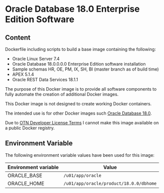 # Oracle Database 18.0 Enterprise Edition Software

## Content

Dockerfile including scripts to build a base image containing the following:

* Oracle Linux Server 7.4
* Oracle Database 18.0.0.0.0 Enterprise Edition software installation
* Sample schemas HR, OE, PM, IX, SH, BI (master branch as of build time)
* APEX 5.1.4
* Oracle REST Data Services 18.1.1

The purpose of this Docker image is to provide all software components to fully automate the creation of additional Docker images.

This Docker image is not designed to create working Docker containers.

The intended use is for other Docker images such [Oracle Database 18.0](https://github.com/PhilippSalvisberg/docker-odb/blob/master/OracleDatabase/18.0).

Due to [OTN Developer License Terms](http://www.oracle.com/technetwork/licenses/standard-license-152015.html) I cannot make this image available on a public Docker registry.

## Environment Variable

The following environment variable values have been used for this image:

Environment variable | Value
-------------------- | -------------
ORACLE_BASE | ```/u01/app/oracle```
ORACLE_HOME | ```/u01/app/oracle/product/18.0.0/dbhome```
